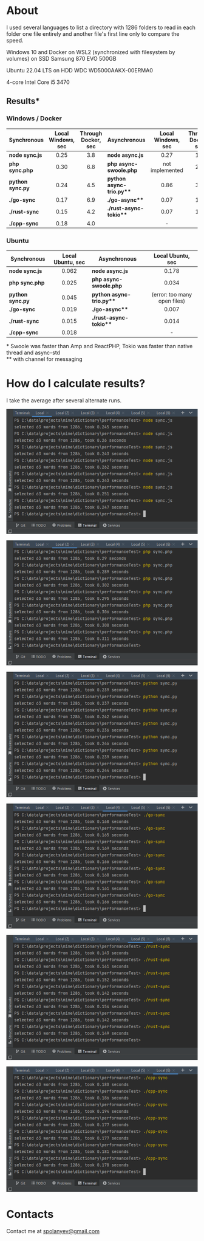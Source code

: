# About

I used several languages to list a directory with 1286 folders to read in each folder one file entirely and another file's first line only to compare the speed.

Windows 10 and Docker on WSL2 (synchronized with filesystem by volumes) on SSD Samsung 870 EVO 500GB

Ubuntu 22.04 LTS on HDD WDC WD5000AAKX-00ERMA0

4-core Intel Core i5 3470

## Results*

### Windows / Docker

| Synchronous        | Local Windows, sec | Through Docker, sec | Asynchronous               | Local Windows, sec | Through Docker, sec |
|--------------------|:------------------:|:-------------------:|----------------------------|:------------------:|:-------------------:|
| __node sync.js__   |        0.25        |         3.8         | __node async.js__          |        0.27        |         1.7         |
| __php sync.php__   |        0.30        |         6.8         | __php async-swoole.php__   |  not implemented   |         2.1         |
| __python sync.py__ |        0.24        |         4.5         | __python async-trio.py**__ |        0.86        |         3.3         |
| __./go-sync__      |        0.17        |         6.9         | __./go-async**__           |        0.07        |         1.3         |
| __./rust-sync__    |        0.15        |         4.2         | __./rust-async-tokio**__   |        0.07        |         1.4         |
| __./cpp-sync__     |        0.18        |         4.0         |                            |         -          |          -          |

### Ubuntu

| Synchronous         | Local Ubuntu, sec | Asynchronous               |      Local Ubuntu, sec       | 
|---------------------|:-----------------:|----------------------------|:----------------------------:|
| __node sync.js__    |       0.062       | __node async.js__          |            0.178             | 
| __php sync.php__    |       0.025       | __php async-swoole.php__   |            0.034             | 
| __python sync.py__  |       0.045       | __python async-trio.py**__ | (error: too many open files) | 
| __./go-sync__       |       0.019       | __./go-async**__           |            0.007             | 
| __./rust-sync__     |       0.015       | __./rust-async-tokio**__   |            0.014             | 
| __./cpp-sync__      |       0.018       |                            |              -               | 


\* Swoole was faster than Amp and ReactPHP, Tokio was faster than native thread and async-std<br/>
** with channel for messaging<br/>

# How do I calculate results?

I take the average after several alternate runs.

![Javascript](https://github.com/spolanyev/compare-different-languages-in-file-system-reading/blob/main/win-js.png?raw=true)

![PHP](https://github.com/spolanyev/compare-different-languages-in-file-system-reading/blob/main/win-php.png?raw=true)

![Python](https://github.com/spolanyev/compare-different-languages-in-file-system-reading/blob/main/win-py.png?raw=true)

![Go](https://github.com/spolanyev/compare-different-languages-in-file-system-reading/blob/main/win-go.png?raw=true)

![Rust](https://github.com/spolanyev/compare-different-languages-in-file-system-reading/blob/main/win-rs.png?raw=true)

![C++](https://github.com/spolanyev/compare-different-languages-in-file-system-reading/blob/main/win-cpp.png?raw=true)

# Contacts

Contact me at [spolanyev@gmail.com](mailto:spolanyev@gmail.com?subject=Comparison) 
